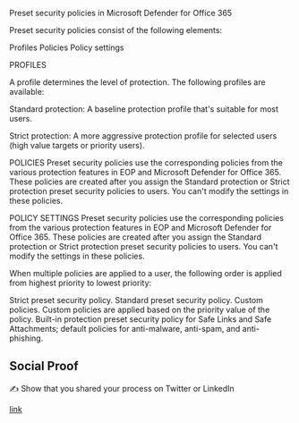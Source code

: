 Preset security policies in Microsoft Defender for Office 365

Preset security policies consist of the following elements:

Profiles
Policies
Policy settings


PROFILES 

A profile determines the level of protection. The following profiles are available:

Standard protection: A baseline protection profile that's suitable for most users.

Strict protection: A more aggressive protection profile for selected users (high value targets or priority users).


POLICIES
Preset security policies use the corresponding policies from the various protection features in EOP and Microsoft Defender for Office 365. These policies are created after you assign the Standard protection or Strict protection preset security policies to users. You can't modify the settings in these policies.


POLICY SETTINGS
Preset security policies use the corresponding policies from the various protection features in EOP and Microsoft Defender for Office 365. These policies are created after you assign the Standard protection or Strict protection preset security policies to users. You can't modify the settings in these policies.


When multiple policies are applied to a user, the following order is applied from highest priority to lowest priority:

Strict preset security policy.
Standard preset security policy.
Custom policies. Custom policies are applied based on the priority value of the policy.
Built-in protection preset security policy for Safe Links and Safe Attachments; default policies for anti-malware, anti-spam, and anti-phishing.





## Social Proof

✍️ Show that you shared your process on Twitter or LinkedIn

[link](link)
